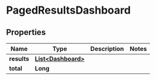 

# PagedResultsDashboard


## Properties

| Name | Type | Description | Notes |
|------------ | ------------- | ------------- | -------------|
|**results** | [**List&lt;Dashboard&gt;**](Dashboard.md) |  |  |
|**total** | **Long** |  |  |



